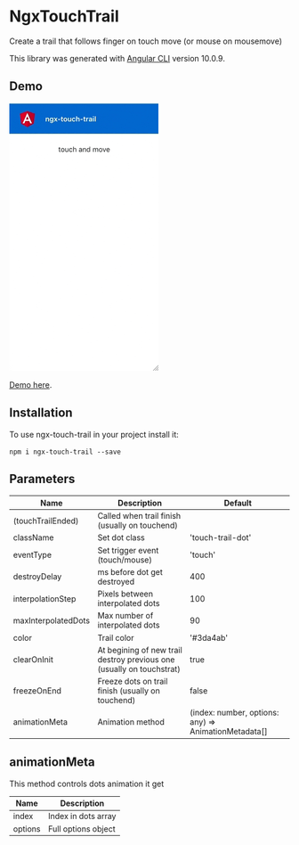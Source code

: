 # NgxTouchTrail

Create a trail that follows finger on touch move (or mouse on mousemove)

This library was generated with [Angular CLI](https://github.com/angular/angular-cli) version 10.0.9.

## Demo

![Example gif](https://raw.githubusercontent.com/jbarog/ngx-touch-trail/master/src/assets/demo.gif?raw=true)

[Demo here](https://----.github.io).

## Installation

To use ngx-touch-trail in your project install it:

```
npm i ngx-touch-trail --save
```

## Parameters

Name  | Description | Default |
------------- | ------------- | -------------
(touchTrailEnded)  | Called when trail finish (usually on touchend)|
className  | Set dot class   | 'touch-trail-dot'
eventType  | Set trigger event (touch/mouse) | 'touch'
destroyDelay  | ms before dot get destroyed | 400
interpolationStep  | Pixels between interpolated dots | 100
maxInterpolatedDots  | Max number of interpolated dots | 90
color  | Trail color | '#3da4ab'
clearOnInit  | At begining of new trail destroy previous one (usually on touchstrat) | true
freezeOnEnd  | Freeze dots on trail finish (usually on touchend) | false
animationMeta  | Animation method  | (index: number, options: any) => AnimationMetadata[]

## animationMeta

This method controls dots animation it get

Name  | Description |
------------- | -------------
index  | Index in dots array
options  | Full options object  
